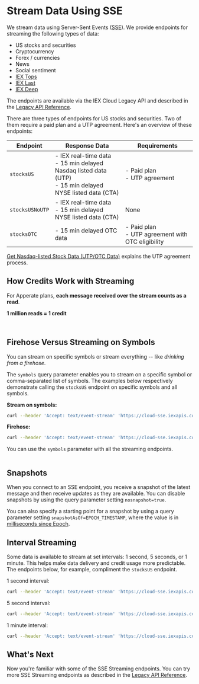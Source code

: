 # Stream Data Using SSE

We stream data using Server-Sent Events ([SSE](https://en.wikipedia.org/wiki/Server-sent_events)). We provide endpoints for streaming the following types of data:

- US stocks and securities
- Cryptocurrency
- Forex / currencies
- News
- Social sentiment
- [IEX Tops](https://iexcloud.io/docs/api/#tops)
- [IEX Last](https://iexcloud.io/docs/api/#last)
- [IEX Deep](https://iexcloud.io/docs/api/#deep)

The endpoints are available via the IEX Cloud Legacy API and described in the [Legacy API Reference](https://iexcloud.io/docs/api/#sse-streaming).

There are three types of endpoints for US stocks and securities. Two of them require a paid plan and a UTP agreement. Here's an overview of these endpoints:

| Endpoint | Response Data | Requirements |
| --- | --- | --- |
| `stocksUS` | - IEX real-time data<br>- 15 min delayed Nasdaq listed data (UTP)<br>- 15 min delayed NYSE listed data (CTA) | - Paid plan<br> - UTP agreement |
| `stocksUSNoUTP` | - IEX real-time data<br>- 15 min delayed NYSE listed data (CTA) | None |
| `stocksOTC` | - 15 min delayed OTC data | - Paid plan<br>- UTP agreement with OTC eligibility |

[Get Nasdaq-listed Stock Data \(UTP/OTC Data\)](./getting-nasdaq-listed-utp-otc-stock-data.md#how-do-i-get-utp-authorization) explains the UTP agreement process.

## How Credits Work with Streaming

For Apperate plans, **each message received over the stream counts as a read**.

**1 million reads = 1 credit**

``` {important} Unlike other cloud databases that charge based on table scans and/or data blocks, a read on Apperate equates to getting a **whole** record/row.
```

``` {seealso} [Credits and Pricing](../administration/credits-and-pricing.md)
```

## Firehose Versus Streaming on Symbols

You can stream on specific symbols or stream everything -- like *drinking from a firehose*.

The `symbols` query parameter enables you to stream on a specific symbol or comma-separated list of symbols. The examples below respectively demonstrate calling the `stocksUS` endpoint on specific symbols and all symbols.

**Stream on symbols:**

```bash
curl --header 'Accept: text/event-stream' 'https://cloud-sse.iexapis.com/v1/stocksUS?symbols=spy,msft&token=YOUR_TOKEN'
```

**Firehose:**

```bash
curl --header 'Accept: text/event-stream' 'https://cloud-sse.iexapis.com/v1/stocksUS?token=YOUR_TOKEN'
```

You can use the `symbols` parameter with all the streaming endpoints.

``` {note} Firehose functionality does not apply to IEX DEEP streaming endpoints.
```

## Snapshots

When you connect to an SSE endpoint, you receive a snapshot of the latest message and then receive updates as they are available. You can disable snapshots by using the query parameter setting `nosnapshot=true`.

You can also specify a starting point for a snapshot by using a query parameter setting `snapshotAsOf=EPOCH_TIMESTAMP`, where the value is in [milliseconds since Epoch](https://currentmillis.com/).

## Interval Streaming 

Some data is available to stream at set intervals: 1 second, 5 seconds, or 1 minute. This helps make data delivery and credit usage more predictable. The endpoints below, for example, compliment the `stocksUS` endpoint.

1 second interval:

```bash
curl --header 'Accept: text/event-stream' 'https://cloud-sse.iexapis.com/v1/stocksUS1Second?token=YOUR_TOKEN&symbols=spy'
```

5 second interval:

```bash
curl --header 'Accept: text/event-stream' 'https://cloud-sse.iexapis.com/v1/stocksUS5Second?token=YOUR_TOKEN&symbols=spy'
```

1 minute interval:

```bash
curl --header 'Accept: text/event-stream' 'https://cloud-sse.iexapis.com/v1/stocksUS1Minute?token=YOUR_TOKEN&symbols=spy'
```

## What's Next

Now you're familiar with some of the SSE Streaming endpoints. You can try more SSE Streaming endpoints as described in the [Legacy API Reference](https://iexcloud.io/docs/api/#sse-streaming).